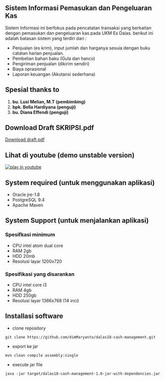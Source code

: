 ## Sistem Informasi Pemasukan dan Pengeluaran Kas

Sistem Informasi ini berfokus pada pencatatan transaksi yang berkaitan dengan pemasukan dan pengeluaran kas pada UKM Es Dalas.
berikut ini adalah batasan sistem yang terdiri dari :

* Penjualan (es krim), input jumlah dan harganya sesuia dengan buku catatan harian penjualan.
* Pembelian bahan baku (Gula dan hanco)
* Pengiriman penjualan (dikirim sendiri)
* Biaya oprasional
* Laporan keuangan (Akutansi sederhana)

## Spesial thanks to

1. **bu. Lusi Melian, M.T (pembimbing)**
2. **bpk. Bella Hardiyana (penguji)**
3. **bu. Diana Effendi (penguji)**

## Download Draft SKRIPSI.pdf

[Download draft pdf](https://github.com/dimMaryanto/dalas18-cash-management/releases)

## Lihat di youtube (demo unstable version)

[![play in youtube](http://img.youtube.com/vi/w2QCogdllio/default.jpg)](https://www.youtube.com/watch?v=w2QCogdllio)

## System required (untuk menggunakan aplikasi)

* Oracle jre-1.8
* PostgreSQL 9.4
* Apache Maven

## System Support (untuk menjalankan aplikasi)

### Spesifkasi minimum

* CPU intel atom dual core
* RAM 2gb
* HDD 20mb
* Resolusi layar 1200x720 

### Spesifikasi yang disarankan

* CPU intel core i3
* RAM 4gb
* HDD 250gb
* Resolusi layar 1366x768 (14 inci)
 
## Installasi software

* clone repository

```
git clone https://github.com/dimMaryanto/dalas18-cash-management.git
```

* export ke jar

```
mvn clean compile assembly:single
```

* execute jar file

```
java -jar target/dalas18-cash-management-1.0-jar-with-dependencies.jar
```
